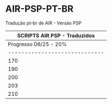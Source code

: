 # AIR-PSP-PT-BR
Tradução pt-br de AIR - Versão PSP

| SCRIPTS AIR PSP - Traduzidos  |
| ----------------------------- |
|   Progresso 06/25 - 20%       |
| ----------------------------- |
|            170                |
|            190                |
|            200                |
|            203                |
|            210                |
